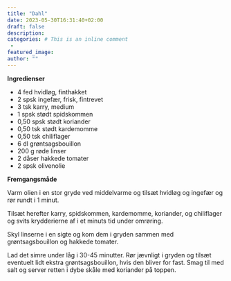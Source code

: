 ```yaml
---
title: "Dahl"
date: 2023-05-30T16:31:40+02:00
draft: false
description:
categories: # This is an inline comment
 -
featured_image:
author: ""
---
```


**Ingredienser**

- 4 fed hvidløg, finthakket
- 2 spsk ingefær, frisk, fintrevet
- 3 tsk karry, medium
- 1 spsk stødt spidskommen
- 0,50 spsk stødt koriander
- 0,50 tsk stødt kardemomme
- 0,50 tsk chiliflager
- 6 dl grøntsagsbouillon
- 200 g røde linser
- 2 dåser hakkede tomater
- 2 spsk olivenolie

**Fremgangsmåde**

Varm olien i en stor gryde ved middelvarme og tilsæt hvidløg og ingefær og rør rundt i 1 minut.

Tilsæt herefter karry, spidskommen, kardemomme, koriander, og chiliflager og svits krydderierne af i et minuts tid under omrøring.

Skyl linserne i en sigte og kom dem i gryden sammen med grøntsagsbouillon og hakkede tomater.

Lad det simre under låg i 30-45 minutter. Rør jævnligt i gryden og tilsæt eventuelt lidt ekstra grøntsagsbouillon, hvis den bliver for fast. Smag til med salt og server retten i dybe skåle med koriander på toppen.